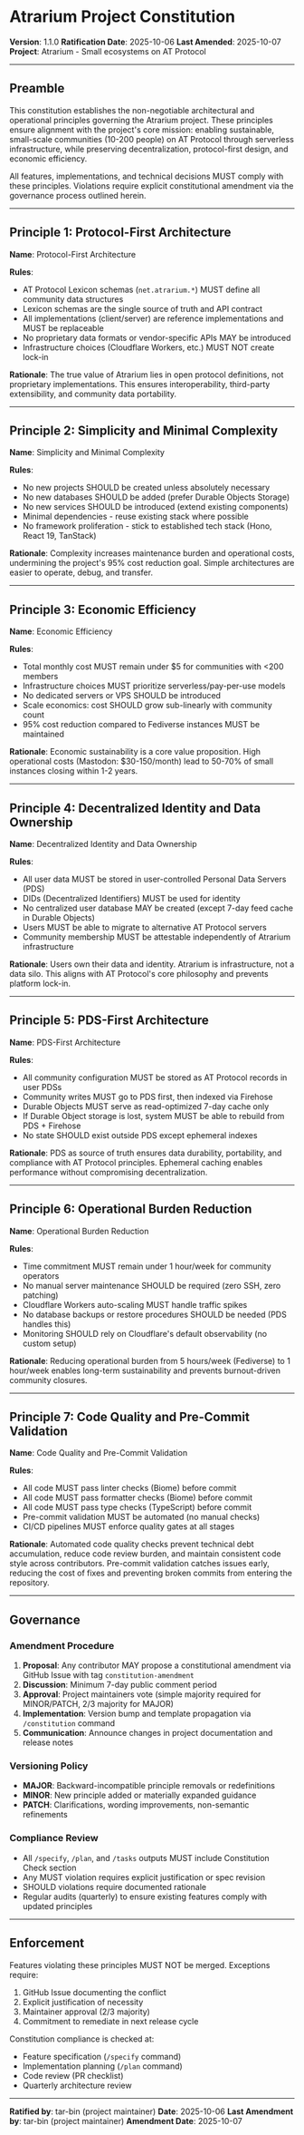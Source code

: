<!--
SYNC IMPACT REPORT (2025-10-07)
Version: 1.0.0 → 1.1.0 (MINOR - New principle added)
Rationale: MINOR - Added Principle 7 (Code Quality and Pre-Commit Validation) to enforce automated quality checks before commits
Modified Principles: None (existing principles unchanged)
Added Sections: Principle 7: Code Quality and Pre-Commit Validation
Removed Sections: None
Templates Requiring Updates:
  - ✅ .specify/templates/plan-template.md (Constitution Check section already includes quality gates)
  - ✅ .specify/templates/tasks-template.md (Phase 3.1 Setup already includes linting configuration)
  - ⚠ .specify/templates/spec-template.md (may need code quality requirements section)
Follow-up TODOs:
  - Consider adding pre-commit hook setup to project initialization tasks
  - Document Biome configuration standards in development guidelines
-->

# Atrarium Project Constitution

**Version**: 1.1.0
**Ratification Date**: 2025-10-06
**Last Amended**: 2025-10-07
**Project**: Atrarium - Small ecosystems on AT Protocol

---

## Preamble

This constitution establishes the non-negotiable architectural and operational principles governing the Atrarium project. These principles ensure alignment with the project's core mission: enabling sustainable, small-scale communities (10-200 people) on AT Protocol through serverless infrastructure, while preserving decentralization, protocol-first design, and economic efficiency.

All features, implementations, and technical decisions MUST comply with these principles. Violations require explicit constitutional amendment via the governance process outlined herein.

---

## Principle 1: Protocol-First Architecture

**Name**: Protocol-First Architecture

**Rules**:
- AT Protocol Lexicon schemas (`net.atrarium.*`) MUST define all community data structures
- Lexicon schemas are the single source of truth and API contract
- All implementations (client/server) are reference implementations and MUST be replaceable
- No proprietary data formats or vendor-specific APIs MAY be introduced
- Infrastructure choices (Cloudflare Workers, etc.) MUST NOT create lock-in

**Rationale**: The true value of Atrarium lies in open protocol definitions, not proprietary implementations. This ensures interoperability, third-party extensibility, and community data portability.

---

## Principle 2: Simplicity and Minimal Complexity

**Name**: Simplicity and Minimal Complexity

**Rules**:
- No new projects SHOULD be created unless absolutely necessary
- No new databases SHOULD be added (prefer Durable Objects Storage)
- No new services SHOULD be introduced (extend existing components)
- Minimal dependencies - reuse existing stack where possible
- No framework proliferation - stick to established tech stack (Hono, React 19, TanStack)

**Rationale**: Complexity increases maintenance burden and operational costs, undermining the project's 95% cost reduction goal. Simple architectures are easier to operate, debug, and transfer.

---

## Principle 3: Economic Efficiency

**Name**: Economic Efficiency

**Rules**:
- Total monthly cost MUST remain under $5 for communities with <200 members
- Infrastructure choices MUST prioritize serverless/pay-per-use models
- No dedicated servers or VPS SHOULD be introduced
- Scale economics: cost SHOULD grow sub-linearly with community count
- 95% cost reduction compared to Fediverse instances MUST be maintained

**Rationale**: Economic sustainability is a core value proposition. High operational costs (Mastodon: $30-150/month) lead to 50-70% of small instances closing within 1-2 years.

---

## Principle 4: Decentralized Identity and Data Ownership

**Name**: Decentralized Identity and Data Ownership

**Rules**:
- All user data MUST be stored in user-controlled Personal Data Servers (PDS)
- DIDs (Decentralized Identifiers) MUST be used for identity
- No centralized user database MAY be created (except 7-day feed cache in Durable Objects)
- Users MUST be able to migrate to alternative AT Protocol servers
- Community membership MUST be attestable independently of Atrarium infrastructure

**Rationale**: Users own their data and identity. Atrarium is infrastructure, not a data silo. This aligns with AT Protocol's core philosophy and prevents platform lock-in.

---

## Principle 5: PDS-First Architecture

**Name**: PDS-First Architecture

**Rules**:
- All community configuration MUST be stored as AT Protocol records in user PDSs
- Community writes MUST go to PDS first, then indexed via Firehose
- Durable Objects MUST serve as read-optimized 7-day cache only
- If Durable Object storage is lost, system MUST be able to rebuild from PDS + Firehose
- No state SHOULD exist outside PDS except ephemeral indexes

**Rationale**: PDS as source of truth ensures data durability, portability, and compliance with AT Protocol principles. Ephemeral caching enables performance without compromising decentralization.

---

## Principle 6: Operational Burden Reduction

**Name**: Operational Burden Reduction

**Rules**:
- Time commitment MUST remain under 1 hour/week for community operators
- No manual server maintenance SHOULD be required (zero SSH, zero patching)
- Cloudflare Workers auto-scaling MUST handle traffic spikes
- No database backups or restore procedures SHOULD be needed (PDS handles this)
- Monitoring SHOULD rely on Cloudflare's default observability (no custom setup)

**Rationale**: Reducing operational burden from 5 hours/week (Fediverse) to 1 hour/week enables long-term sustainability and prevents burnout-driven community closures.

---

## Principle 7: Code Quality and Pre-Commit Validation

**Name**: Code Quality and Pre-Commit Validation

**Rules**:
- All code MUST pass linter checks (Biome) before commit
- All code MUST pass formatter checks (Biome) before commit
- All code MUST pass type checks (TypeScript) before commit
- Pre-commit validation MUST be automated (no manual checks)
- CI/CD pipelines MUST enforce quality gates at all stages

**Rationale**: Automated code quality checks prevent technical debt accumulation, reduce code review burden, and maintain consistent code style across contributors. Pre-commit validation catches issues early, reducing the cost of fixes and preventing broken commits from entering the repository.

---

## Governance

### Amendment Procedure

1. **Proposal**: Any contributor MAY propose a constitutional amendment via GitHub Issue with tag `constitution-amendment`
2. **Discussion**: Minimum 7-day public comment period
3. **Approval**: Project maintainers vote (simple majority required for MINOR/PATCH, 2/3 majority for MAJOR)
4. **Implementation**: Version bump and template propagation via `/constitution` command
5. **Communication**: Announce changes in project documentation and release notes

### Versioning Policy

- **MAJOR**: Backward-incompatible principle removals or redefinitions
- **MINOR**: New principle added or materially expanded guidance
- **PATCH**: Clarifications, wording improvements, non-semantic refinements

### Compliance Review

- All `/specify`, `/plan`, and `/tasks` outputs MUST include Constitution Check section
- Any MUST violation requires explicit justification or spec revision
- SHOULD violations require documented rationale
- Regular audits (quarterly) to ensure existing features comply with updated principles

---

## Enforcement

Features violating these principles MUST NOT be merged. Exceptions require:
1. GitHub Issue documenting the conflict
2. Explicit justification of necessity
3. Maintainer approval (2/3 majority)
4. Commitment to remediate in next release cycle

Constitution compliance is checked at:
- Feature specification (`/specify` command)
- Implementation planning (`/plan` command)
- Code review (PR checklist)
- Quarterly architecture review

---

**Ratified by**: tar-bin (project maintainer)
**Date**: 2025-10-06
**Last Amendment by**: tar-bin (project maintainer)
**Amendment Date**: 2025-10-07

